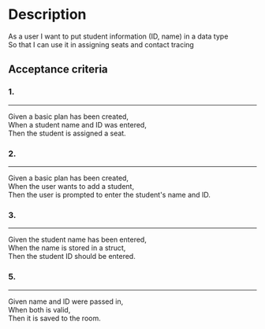 # Description

As a user I want to put student information (ID, name) in a data type<br />
So that I can use it in assigning seats and contact tracing

## Acceptance criteria

### 1.
---
Given a basic plan has been created,<br />
When a student name and ID was entered,<br />
Then the student is assigned a seat.

### 2.
---
Given a basic plan has been created,<br />
When the user wants to add a student,<br />
Then the user is prompted to enter the student's name and ID.

### 3.
---
Given the student name has been entered,<br />
When the name is stored in a struct,<br />
Then the student ID should be entered.

### 5.
---
Given name and ID were passed in,<br />
When both is valid,<br />
Then it is saved to the room.
